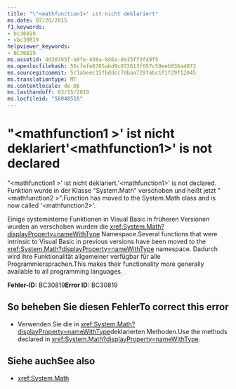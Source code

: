 ```yaml
---
title: "\"<mathfunction1>' ist nicht deklariert"
ms.date: 07/20/2015
f1_keywords:
- bc30819
- vbc30819
helpviewer_keywords:
- BC30819
ms.assetid: 4d30785f-a8fe-438a-846a-8e15ff3f49f5
ms.openlocfilehash: 56cfefe6785abd9c072613f657c59eeb036a4073
ms.sourcegitcommit: 5c1abeec15fbddcc7dbaa729fabc1f1f29f12045
ms.translationtype: MT
ms.contentlocale: de-DE
ms.lasthandoff: 03/15/2019
ms.locfileid: "58048518"
---
```

# <a name="mathfunction1-is-not-declared"></a><span data-ttu-id="0e45e-102">"\<mathfunction1 >' ist nicht deklariert</span><span class="sxs-lookup"><span data-stu-id="0e45e-102">'\<mathfunction1>' is not declared</span></span>
<span data-ttu-id="0e45e-103">"\<mathfunction1 >' ist nicht deklariert.</span><span class="sxs-lookup"><span data-stu-id="0e45e-103">'\<mathfunction1>' is not declared.</span></span> <span data-ttu-id="0e45e-104">Funktion wurde in der Klasse "System.Math" verschoben und heißt jetzt "\<mathfunction2 >".</span><span class="sxs-lookup"><span data-stu-id="0e45e-104">Function has moved to the System.Math class and is now called '\<mathfunction2>'.</span></span>  
  
 <span data-ttu-id="0e45e-105">Einige systeminterne Funktionen in Visual Basic in früheren Versionen wurden an verschoben wurden die <xref:System.Math?displayProperty=nameWithType> Namespace.</span><span class="sxs-lookup"><span data-stu-id="0e45e-105">Several functions that were intrinsic to Visual Basic in previous versions have been moved to the <xref:System.Math?displayProperty=nameWithType> namespace.</span></span> <span data-ttu-id="0e45e-106">Dadurch wird ihre Funktionalität allgemeiner verfügbar für alle Programmiersprachen.</span><span class="sxs-lookup"><span data-stu-id="0e45e-106">This makes their functionality more generally available to all programming languages.</span></span>  
  
 <span data-ttu-id="0e45e-107">**Fehler-ID:** BC30819</span><span class="sxs-lookup"><span data-stu-id="0e45e-107">**Error ID:** BC30819</span></span>  
  
## <a name="to-correct-this-error"></a><span data-ttu-id="0e45e-108">So beheben Sie diesen Fehler</span><span class="sxs-lookup"><span data-stu-id="0e45e-108">To correct this error</span></span>  
  
-   <span data-ttu-id="0e45e-109">Verwenden Sie die in <xref:System.Math?displayProperty=nameWithType>deklarierten Methoden.</span><span class="sxs-lookup"><span data-stu-id="0e45e-109">Use the methods declared in <xref:System.Math?displayProperty=nameWithType>.</span></span>  
  
## <a name="see-also"></a><span data-ttu-id="0e45e-110">Siehe auch</span><span class="sxs-lookup"><span data-stu-id="0e45e-110">See also</span></span>

- <xref:System.Math>
